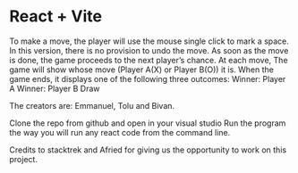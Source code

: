 # React + Vite

To make a move, the player will use the mouse single click to mark a space. In this version, there is no provision to undo the move. As soon as the move is done, the game proceeds to the next player’s chance.
At each move, The game will show whose move (Player A(X) or Player B(O)) it is. When the game ends, it displays one of the following three outcomes:
Winner: Player A
Winner: Player B
Draw

The creators are:
Emmanuel, Tolu and Bivan.

Clone the repo from github and open in your visual studio
Run the program the way you will run any react code from the command line.

Credits to stacktrek and Afried for giving us the opportunity to work on this project.